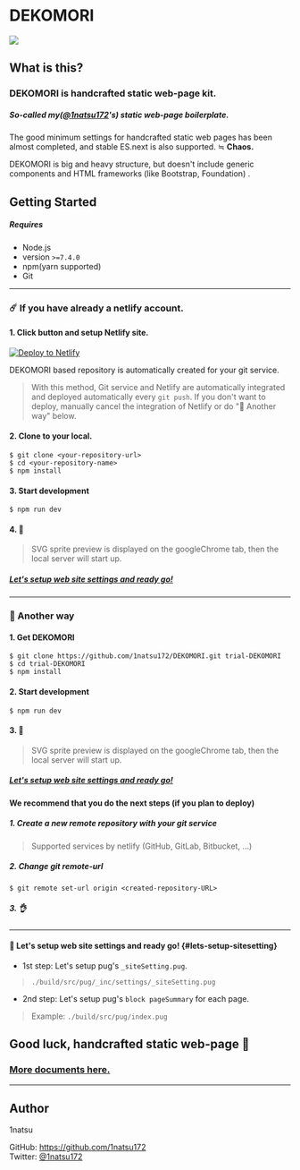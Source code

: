 # DEKOMORI

![](/DEKOMORI/blob/master/build/src/assets/images/siteImage/dekomori-keyVisual%402x.png)

## What is this?

### DEKOMORI is handcrafted static web-page kit.

##### So-called my([@1natsu172](https://github.com/1natsu172)'s) static web-page boilerplate.

The good minimum settings for handcrafted static web pages has been almost completed, and stable ES.next is also supported. ≒ **Chaos.**

DEKOMORI is big and heavy structure, but doesn't include generic components and HTML frameworks (like Bootstrap, Foundation) .

## Getting Started

##### Requires

* Node.js
* version `>=7.4.0`
* npm(yarn supported)
* Git

***

### ☄️ If you have already a netlify account.

#### 1. Click button and setup Netlify site.

[![Deploy to Netlify](https://www.netlify.com/img/deploy/button.svg)](https://app.netlify.com/start/deploy?repository=https://github.com/1natsu172/DEKOMORI)

DEKOMORI based repository is automatically created for your git service.

> With this method, Git service and Netlify are automatically integrated and deployed automatically every `git push`.
If you don't want to deploy, manually cancel the integration of Netlify or do "🚀 Another way" below.

#### 2. Clone to your local.

```
$ git clone <your-repository-url>
$ cd <your-repository-name>
$ npm install
```

#### 3. Start development

```
$ npm run dev
```

#### 4. 🙆

> SVG sprite preview is displayed on the googleChrome tab, then the local server will start up.

##### [Let's setup web site settings and ready go!](#lets-setup-sitesetting)


***

### 🚀 Another way

#### 1. Get DEKOMORI

```
$ git clone https://github.com/1natsu172/DEKOMORI.git trial-DEKOMORI
$ cd trial-DEKOMORI
$ npm install
```

#### 2. Start development

```
$ npm run dev
```

#### 3. 🙆

> SVG sprite preview is displayed on the googleChrome tab, then the local server will start up.

##### [Let's setup web site settings and ready go!](#lets-setup-sitesetting)




#### We recommend that you do the next steps (if you plan to deploy)

##### 1. Create a new remote repository with your git service

> Supported services by netlify (GitHub, GitLab, Bitbucket, …)

##### 2. Change git remote-url

```
$ git remote set-url origin <created-repository-URL>
```

##### 3. 👌

***

#### 🔧 Let's setup web site settings and ready go! {#lets-setup-sitesetting}

* 1st step: Let's setup pug's `_siteSetting.pug`.

> `./build/src/pug/_inc/settings/_siteSetting.pug`

* 2nd step: Let's setup pug's `block pageSummary` for each page.

> Example: `./build/src/pug/index.pug`



## Good luck, handcrafted static web-page 💁


### [More documents here.](https://1natsu172.gitbooks.io/dekomori/content/)


***

## Author

1natsu

GitHub: https://github.com/1natsu172  
Twitter: [@1natsu172](https://twitter.com/1natsu172)
